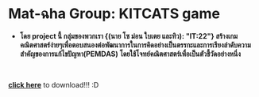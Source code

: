 <span style="color:#8ba888;"><h1>Mat-ฉha Group: KITCATS game</h1></span>
- <b>โดย project นี้ กลุ่มของพวกเรา {(นาย โซ ม่อน ใบเตย และทิว): "IT:22"} สร้างเกมคณิตศาสตร์ง่ายๆเพื่อตอบสนองต่อพัฒนาการในการคิดอย่างเป็นตรรกะและการเรียงลำดับความสำคัญของการแก้ไขปัญหา(PEMDAS) โดยใช้โจทย์คณิตศาสตร์เพื่อเป็นตัวชี้วัดอย่างหนึ่ง</b>
<br>
<p><a href="https://drive.google.com/drive/folders/1RlpQcUnboX8dHHJRuCIMsZmmlEep_-e7?usp=drive_link" target="_blank" ><b>click here</b></a> to download!!! :D</p>
